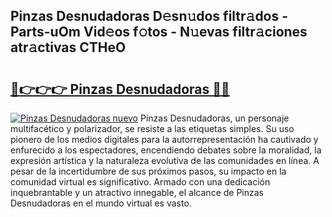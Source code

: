 ## Pinzas Desnudadoras D𝚎sn𝚞dos filtr𝚊dos - Parts-uOm Vid𝚎os f𝚘tos - N𝚞evas filtr𝚊ciones atr𝚊ctivas CTHeO

# <h2><a href="http://mb8bia.tromn.icu/?c=Pinzas+Desnudadoras">🔗👉👉👉 Pinzas Desnudadoras 🔗🔗</a></h2>

[![Pinzas Desnudadoras nuevo](https://i.imgur.com/pEAQMta.gif)](http://mb8bia.tromn.icu/?c=Pinzas+Desnudadoras)
Pinzas Desnudadoras, un personaje multifacético y polarizador, se resiste a las etiquetas simples. Su uso pionero de los medios digitales para la autorrepresentación ha cautivado y enfurecido a los espectadores, encendiendo debates sobre la moralidad, la expresión artística y la naturaleza evolutiva de las comunidades en línea. A pesar de la incertidumbre de sus próximos pasos, su impacto en la comunidad virtual es significativo. Armado con una dedicación inquebrantable y un atractivo innegable, el alcance de Pinzas Desnudadoras en el mundo virtual es vasto.
